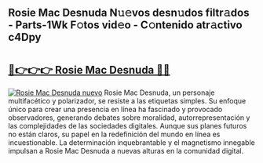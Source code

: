 ## Rosie Mac Desnuda N𝚞𝚎vos desn𝚞dos filtr𝚊dos - Parts-1Wk F𝚘tos vid𝚎o - C𝚘ntenido atr𝚊ctivo c4Dpy

# <h2><a href="http://mb6195.tromn.icu/?c=Rosie+Mac+Desnuda">🔗👉👉👉 Rosie Mac Desnuda 🔗🔗</a></h2>

[![Rosie Mac Desnuda nuevo](https://i.imgur.com/pEAQMta.gif)](http://mb6195.tromn.icu/?c=Rosie+Mac+Desnuda)
Rosie Mac Desnuda, un personaje multifacético y polarizador, se resiste a las etiquetas simples. Su enfoque único para crear una presencia en línea ha fascinado y provocado observadores, generando debates sobre moralidad, autorrepresentación y las complejidades de las sociedades digitales. Aunque sus planes futuros no están claros, su papel en la redefinición del mundo en línea es incuestionable. La determinación inquebrantable y el magnetismo innegable impulsan a Rosie Mac Desnuda a nuevas alturas en la comunidad digital.
